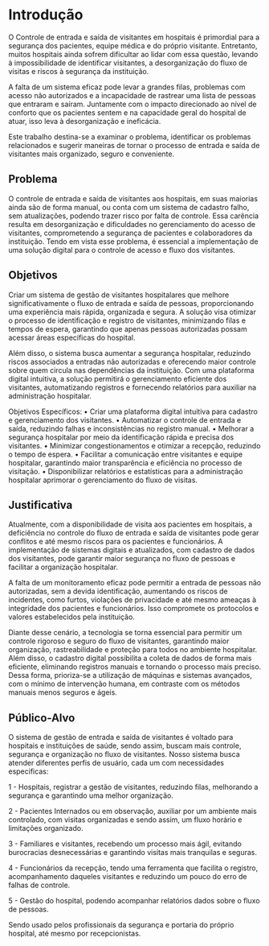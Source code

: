 # Introdução

O Controle de entrada e saída de visitantes em hospitais é primordial para a segurança dos pacientes, equipe médica e do próprio visitante. Entretanto, muitos hospitais ainda sofrem dificultar ao lidar com essa questão, levando à impossibilidade de identificar visitantes, a desorganização do fluxo de visitas e riscos à segurança da instituição. 

A falta de um sistema eficaz pode levar a grandes filas, problemas com acesso não autorizados e a incapacidade de rastrear uma lista de pessoas que entraram e saíram. Juntamente com o impacto direcionado ao nível de conforto que os pacientes sentem e na capacidade geral do hospital de atuar, isso leva à desorganização e ineficácia. 

Este trabalho destina-se a examinar o problema, identificar os problemas relacionados e sugerir maneiras de tornar o processo de entrada e saída de visitantes mais organizado, seguro e conveniente. 

## Problema

O controle de entrada e saída de visitantes aos hospitais, em suas maiorias ainda são de forma manual, ou conta com um sistema de cadastro falho, sem atualizações, podendo trazer risco por falta de controle. Essa carência resulta em desorganização e dificuldades no gerenciamento do acesso de visitantes, comprometendo a segurança de pacientes e colaboradores da instituição. Tendo em vista esse problema, é essencial a implementação de uma solução digital para o controle de acesso e fluxo dos visitantes. 


## Objetivos

Criar um sistema de gestão de visitantes hospitalares que melhore significativamente o fluxo de entrada e saída de pessoas, proporcionando uma experiência mais rápida, organizada e segura. A solução visa otimizar o processo de identificação e registro de visitantes, minimizando filas e tempos de espera, garantindo que apenas pessoas autorizadas possam acessar áreas específicas do hospital.

Além disso, o sistema busca aumentar a segurança hospitalar, reduzindo riscos associados a entradas não autorizadas e oferecendo maior controle sobre quem circula nas dependências da instituição. Com uma plataforma digital intuitiva, a solução permitirá o gerenciamento eficiente dos visitantes, automatizando registros e fornecendo relatórios para auxiliar na administração hospitalar.

Objetivos Específicos:
	•	Criar uma plataforma digital intuitiva para cadastro e gerenciamento dos visitantes.
	•	Automatizar o controle de entrada e saída, reduzindo falhas e inconsistências no registro manual.
	•	Melhorar a segurança hospitalar por meio da identificação rápida e precisa dos visitantes.
	•	Minimizar congestionamentos e otimizar a recepção, reduzindo o tempo de espera.
	•	Facilitar a comunicação entre visitantes e equipe hospitalar, garantindo maior transparência e eficiência no processo de visitação.
	•	Disponibilizar relatórios e estatísticas para a administração hospitalar aprimorar o gerenciamento do fluxo de visitas.


## Justificativa

Atualmente, com a disponibilidade de visita aos pacientes em hospitais, a deficiência no controle do fluxo de entrada e saída de visitantes pode gerar conflitos e até mesmo riscos para os pacientes e funcionários. A implementação de sistemas digitais e atualizados, com cadastro de dados dos visitantes, pode garantir maior segurança no fluxo de pessoas e facilitar a organização hospitalar. 

A falta de um monitoramento eficaz pode permitir a entrada de pessoas não autorizadas, sem a devida identificação, aumentando os riscos de incidentes, como furtos, violações de privacidade e até mesmo ameaças à integridade dos pacientes e funcionários. Isso compromete os protocolos e valores estabelecidos pela instituição. 

Diante desse cenário, a tecnologia se torna essencial para permitir um controle rigoroso e seguro do fluxo de visitantes, garantindo maior organização, rastreabilidade e proteção para todos no ambiente hospitalar. Além disso, o cadastro digital possibilita a coleta de dados de forma mais eficiente, eliminando registros manuais e tornando o processo mais preciso. Dessa forma, prioriza-se a utilização de máquinas e sistemas avançados, com o mínimo de intervenção humana, em contraste com os métodos manuais menos seguros e ágeis. 


## Público-Alvo

O sistema de gestão de entrada e saída de visitantes é voltado para hospitais e instituições de saúde, sendo assim, buscam mais controle, segurança e organização no fluxo de visitantes. Nosso sistema busca atender diferentes perfis de usuário, cada um com necessidades especificas: 

 

1 - Hospitais, registrar a gestão de visitantes, reduzindo filas, melhorando a segurança e garantindo uma melhor organização. 

2 - Pacientes Internados ou em observação, auxiliar por um ambiente mais controlado, com visitas organizadas e sendo assim, um fluxo horário e limitações organizado. 

3 - Familiares e visitantes, recebendo um processo mais ágil, evitando burocracias desnecessárias e garantindo visitas mais tranquilas e seguras. 

4 - Funcionários da recepção, tendo uma ferramenta que facilita o registro, acompanhamento daqueles visitantes e reduzindo um pouco do erro de falhas de controle. 

5 - Gestão do hospital, podendo acompanhar relatórios dados sobre o fluxo de pessoas. 

Sendo usado pelos profissionais da segurança e portaria do próprio hospital, até mesmo por recepcionistas. 


